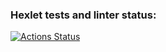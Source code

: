 ### Hexlet tests and linter status:
[![Actions Status](https://github.com/lens2002/frontend-project-44/workflows/hexlet-check/badge.svg)](https://github.com/lens2002/frontend-project-44/actions)